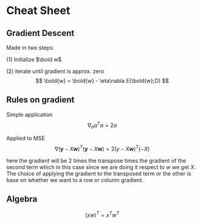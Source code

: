 # Cheat Sheet

## Gradient Descent
Made in two steps:

(1) Initialize $\bold w$ 

(2) iterate until gradient is approx. zero
$$
\bold{w} = \bold{w} - \eta\nabla E(\bold{w};D)
$$

## Rules on gradient

Simple application
$$
\nabla_a a^T a = 2a
$$

Applied to MSE
$$
\nabla (\mathbf{y}-X\mathbf{w})^T(\mathbf{y}-X\mathbf{w}) = 2(y - X\mathbf{w})^T(-X)
$$

here the gradient will be 2 times the transpose times the gradient of the second term which in this case since we are doing it respect to $w$ we get $X$. The choice of applying the gradient to the transposed term or the other is base on whether we want to a row or column gradient.

## Algebra
$$
(xw)^T = x^T w^T
$$